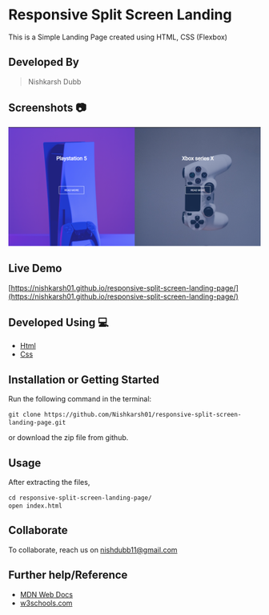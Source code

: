 # Responsive Split Screen Landing
This is a Simple Landing Page created using HTML, CSS (Flexbox) 

## Developed By 
> Nishkarsh Dubb

## Screenshots 📷
![Website Screenshot 1](images/screenshot1.png)


## Live Demo 

 [https://nishkarsh01.github.io/responsive-split-screen-landing-page/](https://nishkarsh01.github.io/responsive-split-screen-landing-page/)

## Developed Using 💻

+ [Html](https://developer.mozilla.org/en-US/docs/Web/HTML)
+ [Css](https://developer.mozilla.org/en-US/docs/Web/CSS)

## Installation or Getting Started

Run the following command in the terminal:

	git clone https://github.com/Nishkarsh01/responsive-split-screen-landing-page.git
or download the zip file from github.
    

## Usage
After extracting the files,

    cd responsive-split-screen-landing-page/
    open index.html

## Collaborate
To collaborate, reach us on [nishdubb11@gmail.com]()

## Further help/Reference

+ [MDN Web Docs](https://developer.mozilla.org/en-US/)
+ [w3schools.com](https://www.w3schools.com/)
    






